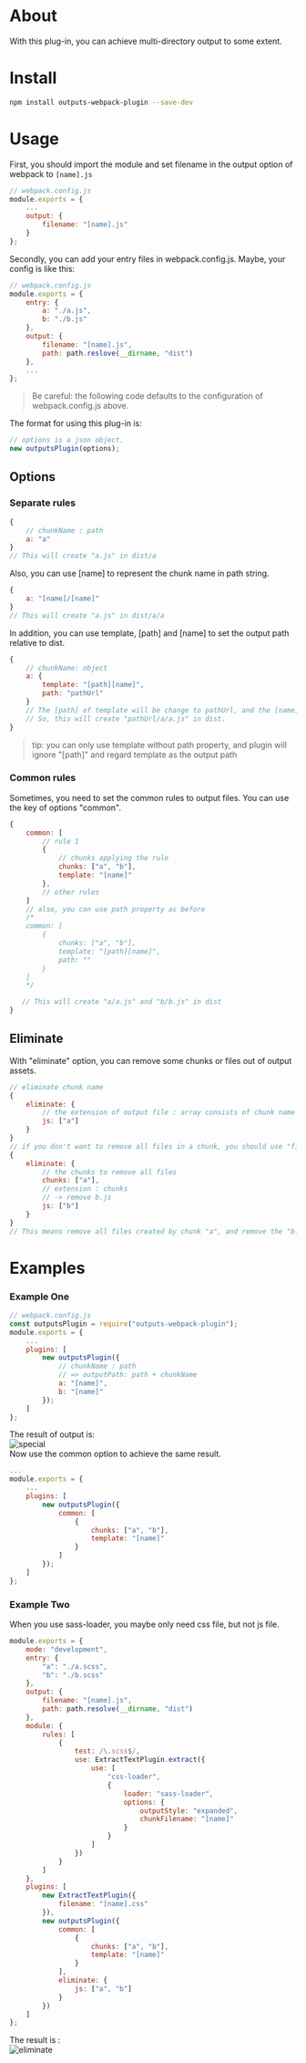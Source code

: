 # About
With this plug-in, you can achieve multi-directory output to some extent.

# Install
```sh
npm install outputs-webpack-plugin --save-dev
```

# Usage
First, you should import the module and set filename in the output option of webpack to `[name].js`
```js
// webpack.config.js
module.exports = {
    ...
    output: {
        filename: "[name].js"
    }
};
```
Secondly, you can add your entry files in webpack.config.js. Maybe, your config is like this: 
```js
// webpack.config.js
module.exports = {
    entry: {
        a: "./a.js",
        b: "./b.js"
    },
    output: {
        filename: "[name].js",
        path: path.reslove(__dirname, "dist")
    },
    ...
};
```
> Be careful: the following code defaults to the configuration of webpack.config.js above.  

The format for using this plug-in is:
```js
// options is a json object.
new outputsPlugin(options);
```
## Options
### Separate rules
```js
{
    // chunkName : path
    a: "a"
}
// This will create "a.js" in dist/a
```
Also, you can use [name] to represent the chunk name in path string.
```js
{
    a: "[name]/[name]"
}
// This will create "a.js" in dist/a/a
```
In addition, you can use template, [path] and [name] to set the output path relative to dist.
```js
{
    // chunkName: object
    a: {
        template: "[path][name]",
        path: "pathUrl"
    }
    // The [path] of template will be change to pathUrl, and the [name] will be change to chunkName. And they will be join by "/" to be the output path relative to dist
    // So, this will create "pathUrl/a/a.js" in dist.
}
```
> tip: you can only use template without path property, and plugin will ignore "[path]" and regard template as the output path
### Common rules
Sometimes, you need to set the common rules to output files. You can use the key of options "common".
```js
{
    common: [
        // rule 1
        {
            // chunks applying the rule
            chunks: ["a", "b"],
            template: "[name]"
        },
        // other rules
    ]
    // also, you can use path property as before
    /*
    common: [
        {
            chunks: ["a", "b"],
            template: "[path][name]",
            path: ""
        }
    ]
    */

   // This will create "a/a.js" and "b/b.js" in dist
}
```
## Eliminate
With "eliminate" option, you can remove some chunks or files out of output assets.
```js
// eliminate chunk name
{
    eliminate: {
        // the extension of output file : array consists of chunk name
        js: ["a"]
    }
}
// if you don't want to remove all files in a chunk, you should use "filename"
{
    eliminate: {
        // the chunks to remove all files
        chunks: ["a"],
        // extension : chunks
        // -> remove b.js
        js: ["b"]
    }
}
// This means remove all files created by chunk "a", and remove the "b.js" in chunk "b"
```
# Examples
### Example One
```js
// webpack.config.js
const outputsPlugin = require("outputs-webpack-plugin");
module.exports = {
    ...
    plugins: [
        new outputsPlugin({
            // chunkName : path
            // => outputPath: path + chunkName
            a: "[name]",
            b: "[name]"
        });
    ] 
};
```
The result of output is:  
![special](/images/special.jpg)  
Now use the common option to achieve the same result.
```js
...
module.exports = {
    ...
    plugins: [
        new outputsPlugin({
            common: [
                {
                    chunks: ["a", "b"],
                    template: "[name]"
                }
            ]
        });
    ]
};
```
### Example Two
When you use sass-loader, you maybe only need css file, but not js file.
```js
module.exports = {
    mode: "development",
    entry: {
        "a": "./a.scss",
        "b": "./b.scss"
    },
    output: {
        filename: "[name].js",
        path: path.resolve(__dirname, "dist")
    },
    module: {
        rules: [
            {
                test: /\.scss$/,
                use: ExtractTextPlugin.extract({
                    use: [
                        "css-loader", 
                        {
                            loader: "sass-loader",
                            options: {
                                outputStyle: "expanded",
                                chunkFilename: "[name]"
                            }                        
                        }
                    ]
                })
            }
        ]
    },
    plugins: [
        new ExtractTextPlugin({
            filename: "[name].css"
        }),
        new outputsPlugin({
            common: [
                {
                    chunks: ["a", "b"],
                    template: "[name]"
                }
            ],
            eliminate: {
                js: ["a", "b"]
            }
        })
    ]
};
```
The result is :  
![eliminate](/images/eliminate.jpg)